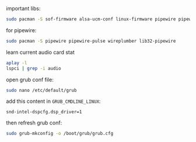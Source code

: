 important libs:
```bash
sudo pacman -S sof-firmware alsa-ucm-conf linux-firmware pipewire pipewire-alsa pipewire-pulse wireplumber
```
for pipewire:
```bash
sudo pacman -S pipewire pipewire-pulse wireplumber lib32-pipewire
```
learn current audio card stat
```bash
aplay -l
lspci | grep -i audio
```
open grub conf file: 
```bash
sudo nano /etc/default/grub
```
add this content in ``GRUB_CMDLINE_LINUX``:
```
snd-intel-dspcfg.dsp_driver=1
```
then refresh grub conf:
```bash
sudo grub-mkconfig -o /boot/grub/grub.cfg
```
